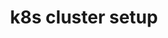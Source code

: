 ---
title: k8s cluster setup
weight: 4200
chapter: true
# pre: "<i class=\"fas fa-cloud\" aria-hidden=\"true\"></i> "
---